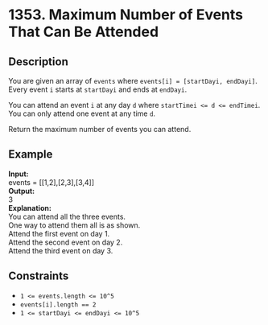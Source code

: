 # 1353. Maximum Number of Events That Can Be Attended

## Description

You are given an array of `events` where `events[i] = [startDayi, endDayi]`. Every event `i` starts at `startDayi` and ends at `endDayi`.

You can attend an event `i` at any day `d` where `startTimei <= d <= endTimei`. You can only attend one event at any time `d`.

Return the maximum number of events you can attend.

## Example

**Input:**  
events = [[1,2],[2,3],[3,4]]
<br>
**Output:**
<br>
3
<br>
**Explanation:**
<br>
You can attend all the three events.  
One way to attend them all is as shown.  
Attend the first event on day 1.  
Attend the second event on day 2.  
Attend the third event on day 3.  

## Constraints

- `1 <= events.length <= 10^5`
- `events[i].length == 2`
- `1 <= startDayi <= endDayi <= 10^5`

